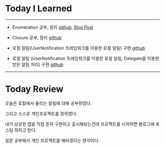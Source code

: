 # Today I Learned

---

- Enumeration 공부, 정리 [github](https://github.com/VincentGeranium/Swift-Study/tree/master/2019-04-27-enum-Study.playground), [Blog Post](https://vincentgeranium.github.io/ios,/swift/2019/04/27/Enum-Study.html)

- Closure 공부, 정리 [github](https://github.com/VincentGeranium/Swift-Study/tree/master/2019-04-27-Closure-Study.playground)

- 로컬 알림(UserNotification 프레임워크를 이용한 로컬 알림) 구현 [github](https://github.com/VincentGeranium/Swift-Study/tree/master/2019-04-27-Msg-Notification-Study)

- 로컬 알림 (UserNotification 프레임워크를 이용한 로컬 알림, Delegate를 이용한 받은 알림 처리) 구현 [github](https://github.com/VincentGeranium/Swift-Study/tree/master/2019-04-27-Msg-Notification-Delegate)

---

# Today Review

오늘은 로칼에서 울리는 알림에 대해 공부하였다.

그리고 스스로 개인프로젝트를 정하였다.

내가 상상한 앱을 직접 혼자 구현하고 출시해보는건데 프로젝트를 시작하면 블로그에 포스팅 하려고 한다.

얼른 공부헤서 개인 프로젝트를 해야겠다는 셍각이다.